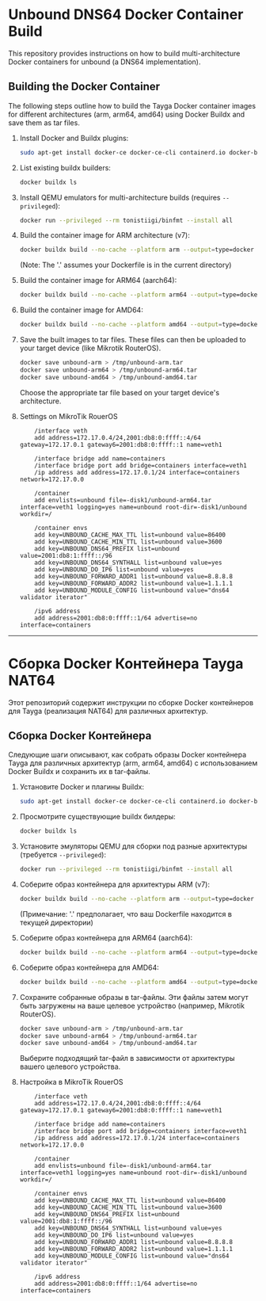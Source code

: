 # Unbound DNS64 Docker Container Build

This repository provides instructions on how to build multi-architecture Docker containers for unbound (a DNS64 implementation).

## Building the Docker Container

The following steps outline how to build the Tayga Docker container images for different architectures (arm, arm64, amd64) using Docker Buildx and save them as tar files.

1.  Install Docker and Buildx plugins:
    ```bash
    sudo apt-get install docker-ce docker-ce-cli containerd.io docker-buildx-plugin docker-compose-plugin
    ```
2.  List existing buildx builders:
    ```bash
    docker buildx ls
    ```
3.  Install QEMU emulators for multi-architecture builds (requires `--privileged`):
    ```bash
    docker run --privileged --rm tonistiigi/binfmt --install all
    ```
4.  Build the container image for ARM architecture (v7):
    ```bash
    docker buildx build --no-cache --platform arm --output=type=docker -t unbound-arm .
    ```
    (Note: The '.' assumes your Dockerfile is in the current directory)
5.  Build the container image for ARM64 (aarch64):
    ```bash
    docker buildx build --no-cache --platform arm64 --output=type=docker -t unbound-arm64 .
    ```
6.  Build the container image for AMD64:
    ```bash
    docker buildx build --no-cache --platform amd64 --output=type=docker -t unbound-amd64 .
    ```
7.  Save the built images to tar files. These files can then be uploaded to your target device (like Mikrotik RouterOS).
    ```bash
    docker save unbound-arm > /tmp/unbound-arm.tar
    docker save unbound-arm64 > /tmp/unbound-arm64.tar
    docker save unbound-amd64 > /tmp/unbound-amd64.tar
    ```
    Choose the appropriate tar file based on your target device's architecture.

8. Settings on MikroTik RouerOS
    ```RouterOS
        /interface veth
        add address=172.17.0.4/24,2001:db8:0:ffff::4/64 gateway=172.17.0.1 gateway6=2001:db8:0:ffff::1 name=veth1
        
        /interface bridge add name=containers
        /interface bridge port add bridge=containers interface=veth1
        /ip address add address=172.17.0.1/24 interface=containers network=172.17.0.0
        
        /container
        add envlists=unbound file=-disk1/unbound-arm64.tar interface=veth1 logging=yes name=unbound root-dir=-disk1/unbound workdir=/
        
        /container envs
        add key=UNBOUND_CACHE_MAX_TTL list=unbound value=86400
        add key=UNBOUND_CACHE_MIN_TTL list=unbound value=3600
        add key=UNBOUND_DNS64_PREFIX list=unbound value=2001:db8:1:ffff::/96
        add key=UNBOUND_DNS64_SYNTHALL list=unbound value=yes
        add key=UNBOUND_DO_IP6 list=unbound value=yes
        add key=UNBOUND_FORWARD_ADDR1 list=unbound value=8.8.8.8
        add key=UNBOUND_FORWARD_ADDR2 list=unbound value=1.1.1.1
        add key=UNBOUND_MODULE_CONFIG list=unbound value="dns64 validator iterator"
        
        /ipv6 address
        add address=2001:db8:0:ffff::1/64 advertise=no interface=containers
    ```

---

# Сборка Docker Контейнера Tayga NAT64

Этот репозиторий содержит инструкции по сборке Docker контейнеров для Tayga (реализация NAT64) для различных архитектур.

## Сборка Docker Контейнера

Следующие шаги описывают, как собрать образы Docker контейнера Tayga для различных архитектур (arm, arm64, amd64) с использованием Docker Buildx и сохранить их в tar-файлы.

1.  Установите Docker и плагины Buildx:
    ```bash
    sudo apt-get install docker-ce docker-ce-cli containerd.io docker-buildx-plugin docker-compose-plugin
    ```
2.  Просмотрите существующие buildx билдеры:
    ```bash
    docker buildx ls
    ```
3.  Установите эмуляторы QEMU для сборки под разные архитектуры (требуется `--privileged`):
    ```bash
    docker run --privileged --rm tonistiigi/binfmt --install all
    ```
4.  Соберите образ контейнера для архитектуры ARM (v7):
    ```bash
    docker buildx build --no-cache --platform arm --output=type=docker -t unbound-arm .
    ```
    (Примечание: '.' предполагает, что ваш Dockerfile находится в текущей директории)
5.  Соберите образ контейнера для ARM64 (aarch64):
    ```bash
    docker buildx build --no-cache --platform arm64 --output=type=docker -t unbound-arm64 .
    ```
6.  Соберите образ контейнера для AMD64:
    ```bash
    docker buildx build --no-cache --platform amd64 --output=type=docker -t unbound-amd64 .
    ```
7.  Сохраните собранные образы в tar-файлы. Эти файлы затем могут быть загружены на ваше целевое устройство (например, Mikrotik RouterOS).
    ```bash
    docker save unbound-arm > /tmp/unbound-arm.tar
    docker save unbound-arm64 > /tmp/unbound-arm64.tar
    docker save unbound-amd64 > /tmp/unbound-amd64.tar
    ```
    Выберите подходящий tar-файл в зависимости от архитектуры вашего целевого устройства.

8. Настройка в MikroTik RouerOS
    ```RouterOS
        /interface veth
        add address=172.17.0.4/24,2001:db8:0:ffff::4/64 gateway=172.17.0.1 gateway6=2001:db8:0:ffff::1 name=veth1
        
        /interface bridge add name=containers
        /interface bridge port add bridge=containers interface=veth1
        /ip address add address=172.17.0.1/24 interface=containers network=172.17.0.0
        
        /container
        add envlists=unbound file=-disk1/unbound-arm64.tar interface=veth1 logging=yes name=unbound root-dir=-disk1/unbound workdir=/
        
        /container envs
        add key=UNBOUND_CACHE_MAX_TTL list=unbound value=86400
        add key=UNBOUND_CACHE_MIN_TTL list=unbound value=3600
        add key=UNBOUND_DNS64_PREFIX list=unbound value=2001:db8:1:ffff::/96
        add key=UNBOUND_DNS64_SYNTHALL list=unbound value=yes
        add key=UNBOUND_DO_IP6 list=unbound value=yes
        add key=UNBOUND_FORWARD_ADDR1 list=unbound value=8.8.8.8
        add key=UNBOUND_FORWARD_ADDR2 list=unbound value=1.1.1.1
        add key=UNBOUND_MODULE_CONFIG list=unbound value="dns64 validator iterator"
        
        /ipv6 address
        add address=2001:db8:0:ffff::1/64 advertise=no interface=containers
        
    ```

        
